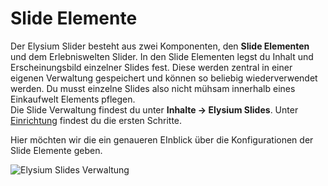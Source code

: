 # Slide Elemente

Der Elysium Slider besteht aus zwei Komponenten, den **Slide Elementen** und dem Erlebniswelten Slider. In den Slide Elementen legst du Inhalt und Erscheinungsbild einzelner Slides fest. Diese werden zentral in einer eigenen Verwaltung gespeichert und können so beliebig wiederverwendet werden. Du musst einzelne Slides also nicht mühsam innerhalb eines Einkaufwelt Elements pflegen.  
Die Slide Verwaltung findest du unter **Inhalte -> Elysium Slides**. Unter [Einrichtung](/de/documentation/setup) findest du die ersten Schritte.  

Hier möchten wir die ein genaueren EInblick über die Konfigurationen der Slide Elemente geben.

<Image 
    src="/screenshots/de/admin-slides-listing-empty.png" 
    alt="Elysium Slides Verwaltung" />